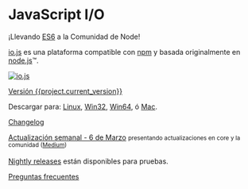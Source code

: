 # JavaScript I/O

¡Llevando [ES6](es6.html) a la Comunidad de Node!

[io.js](https://github.com/iojs/io.js) es una plataforma compatible con [npm](https://www.npmjs.org/) y basada originalmente en [node.js](https://nodejs.org/)&#8482;.

[![io.js](../images/1.0.0.png)](https://iojs.org/dist/v{{project.current_version}}/)

[Versión {{project.current_version}}](https://iojs.org/dist/v{{project.current_version}}/)

Descargar para:
[Linux](https://iojs.org/dist/v{{project.current_version}}/iojs-v{{project.current_version}}-linux-x64.tar.xz),
[Win32](https://iojs.org/dist/v{{project.current_version}}/iojs-v{{project.current_version}}-x86.msi), [Win64](https://iojs.org/dist/v{{project.current_version}}/iojs-v{{project.current_version}}-x64.msi),
ó
[Mac](https://iojs.org/dist/v{{project.current_version}}/iojs-v{{project.current_version}}.pkg).


[Changelog](https://github.com/iojs/io.js/blob/v1.x/CHANGELOG.md)

[Actualización semanal - 6 de Marzo][1] <small>presentando actualizaciones en core y la comunidad ([Medium][1])</small>
<br><br> [Nightly releases](https://iojs.org/download/nightly/) están disponibles para pruebas.

[Preguntas frecuentes](faq.html)

[1]: https://medium.com/@iojs_es/io-js-semana-del-6-de-marzo-82739753062e
